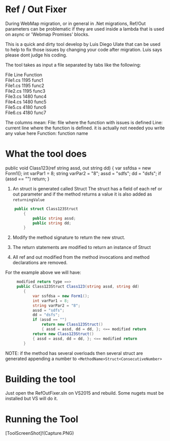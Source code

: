 Ref / Out Fixer
================

During WebMap migration, or in general in .Net migrations, Ref/Out parameters can be problematic 
if they are used inside a lambda that is used on async or 'Webmap Promises' blocks.

This is a quick and dirty tool develop by Luis Diego Ulate that 
can be used to help to fix those issues by changing your code after migration.
Luis says please dont judge his coding. 

The tool takes as input a file separated by tabs like the following:

File	Line	Function	
File1.cs	1195	func1	
File1.cs	1195	func2	
File2.cs	1195	func3	
File3.cs	1480	func4	
File4.cs	1480	func5	
File5.cs	4180	func6	
File6.cs	4180	func7

The columns mean:
File: file where the function with issues is defined
Line: current line where the function is defined. it is actually not needed you write any value here
Function: function name	



What the tool does
===================

 public void Class123(ref string assd, out string dd)
        {
            var ssfdsa = new Form1();
            int varPar1 = 8;
            string varPar2 = "8";
            assd = "sdfs";
            dd = "dsfs";
            if (assd == "")
                return;
        }
		
1. An struct is generated called <MethodName>Struct
The struct has a field of each ref or out parameter and if the method returns a value it is also added as `returningValue`
```C#
	public struct Class123Struct
        {
            public string assd;
            public string dd;
        }
```	

2. Modify the method signature to return the new struct.		

3. The return statements are modified to return an instance of <MethodName>Struct

4. All ref and out modified from the method invocations and method declarations are removed.

For the example above we will have:
```C#
     modified return type ==>   
	 public Class123Struct Class123(string assd, string dd)
        {
            var ssfdsa = new Form1();
            int varPar1 = 8;
            string varPar2 = "8";
            assd = "sdfs";
            dd = "dsfs";
            if (assd == "")
                return new Class123Struct() 
                { assd = assd, dd = dd, }; <== modified return
            return new Class123Struct()
            { assd = assd, dd = dd, }; <== modified return
        }
```
		
NOTE: if the method has several overloads then several struct are generated appending a number to `<MethodName>Struct<ConsecutiveNumber>`

Building the tool
=================
Just open the RefOutFixer.sln on VS2015 and rebuild. Some nugets must be installed but VS will do it.

Running the Tool
================
[ToolScreenShot]!(Capture.PNG)
